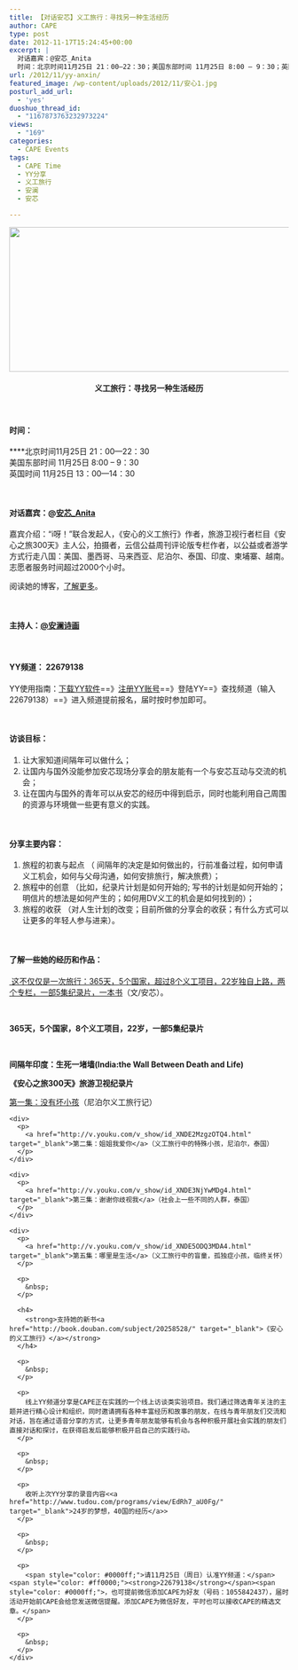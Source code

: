 ```yaml
---
title: 【对话安芯】义工旅行：寻找另一种生活经历
author: CAPE
type: post
date: 2012-11-17T15:24:45+00:00
excerpt: |
  对话嘉宾：@安芯_Anita
  时间：北京时间11月25日 21：00—22：30；美国东部时间 11月25日 8:00 – 9：30；英国时间 11月25日 13：00—14：30
url: /2012/11/yy-anxin/
featured_image: /wp-content/uploads/2012/11/安心1.jpg
posturl_add_url:
  - 'yes'
duoshuo_thread_id:
  - "1167873763232973224"
views:
  - "169"
categories:
  - CAPE Events
tags:
  - CAPE Time
  - YY分享
  - 义工旅行
  - 安澜
  - 安芯

---
```

[<img class="wp-image-4635 alignnone" style="border-style: initial; border-color: initial;" title="安心1" alt="" src="http://www.hicape.com/wp-content/uploads/2012/11/安心1.jpg" width="576" height="261" srcset="http://hicape.com/wp-content/uploads/2012/11/安心1.jpg 640w, http://hicape.com/wp-content/uploads/2012/11/安心1-300x135.jpg 300w" sizes="(max-width: 576px) 100vw, 576px" />][1]

<h4 style="text-align: center;">
  <strong>义工旅行：寻找另一种生活经历</strong>
</h4>

&nbsp;

#### **时间：**

****北京时间11月25日 21：00—22：30  
美国东部时间 11月25日 8:00 – 9：30  
英国时间 11月25日 13：00—14：30

&nbsp;

#### **对话嘉宾：**@<a href="http://weibo.com/anita0429" target="_blank">安芯_Anita</a>

嘉宾介绍：“i呀！”联合发起人，《安心的义工旅行》作者，旅游卫视行者栏目《安心之旅300天》主人公，拍摄者，云信公益周刊评论版专栏作者，以公益或者游学方式行走八国：美国、墨西哥、马来西亚、尼泊尔、泰国、印度、柬埔寨、越南。志愿者服务时间超过2000个小时。

阅读她的博客，<a href="http://blog.sina.com.cn/jing0429anita" target="_blank">了解更多</a>。

&nbsp;

#### **主持人：**<a href="http://weibo.com/u/2017357282" target="_blank">@安澜诗画</a>

&nbsp;

#### **YY频道：** 22679138

YY使用指南：<a href="http://yydl.duowan.com/4/setup/YYSetup-5.0.0.11-zh-CN.exe" target="_blank">下载YY软件</a>==》<a href="http://udb.yy.com/register.do?appid=21&url=http%3A%2F%2Fwww.yy.com%2F" target="_blank">注册YY账号</a>==》登陆YY==》查找频道（输入22679138）==》进入频道提前报名，届时按时参加即可。

&nbsp;

#### **访谈目标：**

1. 让大家知道间隔年可以做什么；  
2. 让国内与国外没能参加安芯现场分享会的朋友能有一个与安芯互动与交流的机会；  
3. 让在国内与国外的青年可以从安芯的经历中得到启示，同时也能利用自己周围的资源与环境做一些更有意义的实践。

&nbsp;

#### **分享主要内容：**

1. 旅程的初衷与起点 （ 间隔年的决定是如何做出的，行前准备过程，如何申请义工机会，如何与父母沟通，如何安排旅行，解决旅费）；  
2. 旅程中的创意 （比如，纪录片计划是如何开始的; 写书的计划是如何开始的；明信片的想法是如何产生的；如何用DV义工的机会是如何找到的）；  
3. 旅程的收获 （对人生计划的改变；目前所做的分享会的收获；有什么方式可以让更多的年轻人参与进来）。

&nbsp;

#### **了解一些她的经历和作品：**

<a href="http://blog.sina.com.cn/s/blog_64e1487701016axo.html" target="_blank"> 这不仅仅是一次旅行：365天，5个国家，超过8个义工项目，22岁独自上路，两个专栏，一部5集纪录片，一本书</a>（文/安芯）。

&nbsp;

**365天，5个国家，8个义工项目，22岁，一部5集纪录片**  


&nbsp;

**间隔年印度：生死一堵墙(India:the Wall Between Death and Life)**  


<div>
</div>

<div>
  <strong>《安心之旅300天》旅游卫视纪录片</strong>
</div>

<div>
  <div>
    <div>
      <p>
        <a href="http://v.youku.com/v_show/id_XNDE1ODAzMTc2.html" target="_blank">第一集：没有坏小孩</a>（尼泊尔义工旅行记）
      </p>
    </div>
    
    <div>
      <p>
        <a href="http://v.youku.com/v_show/id_XNDE2MzgzOTQ4.html" target="_blank">第二集：姐姐我爱你</a>（义工旅行中的特殊小孩，尼泊尔，泰国）
      </p>
    </div>
    
    <div>
      <p>
        <a href="http://v.youku.com/v_show/id_XNDE3NjYwMDg4.html" target="_blank">第三集：谢谢你歧视我</a>（社会上一些不同的人群，泰国）
      </p>
    </div>
    
    <div>
      <p>
        <a href="http://v.youku.com/v_show/id_XNDE5ODQ3MDA4.html" target="_blank">第五集：哪里是生活</a>（义工旅行中的盲童，孤独症小孩，临终关怀）
      </p>
      
      <p>
        &nbsp;
      </p>
      
      <h4>
        <strong>支持她的新书<a href="http://book.douban.com/subject/20258528/" target="_blank">《安心的义工旅行》</a></strong>
      </h4>
      
      <p>
        &nbsp;
      </p>
      
      <p>
        线上YY频道分享是CAPE正在实践的一个线上访谈类实验项目。我们通过筛选青年关注的主题并进行精心设计和组织，同时邀请拥有各种丰富经历和故事的朋友，在线与青年朋友们交流和对话，旨在通过语音分享的方式，让更多青年朋友能够有机会与各种积极开展社会实践的朋友们直接对话和探讨，在获得启发后能够积极开启自己的实践行动。
      </p>
      
      <p>
        &nbsp;
      </p>
      
      <p>
        收听上次YY分享的录音内容<<a href="http://www.tudou.com/programs/view/EdRh7_aU0Fg/" target="_blank">24岁的梦想，40国的经历</a>>
      </p>
      
      <p>
        &nbsp;
      </p>
      
      <p>
        <span style="color: #0000ff;">请11月25日（周日）认准YY频道：</span><span style="color: #ff0000;"><strong>22679138</strong></span><span style="color: #0000ff;">，也可提前微信添加CAPE为好友（号码：1055842437），届时活动开始前CAPE会给您发送微信提醒。添加CAPE为微信好友，平时也可以接收CAPE的精选文章。</span>
      </p>
      
      <p>
        &nbsp;
      </p>
    </div>
  </div>
</div>

 [1]: http://www.hicape.com/wp-content/uploads/2012/11/安心1.jpg